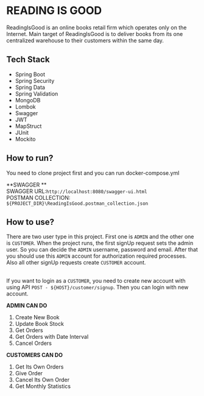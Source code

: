 # READING IS GOOD

ReadingIsGood is an online books retail firm which operates only on the Internet. Main 
target of ReadingIsGood is to deliver books from its one centralized warehouse to their 
customers within the same day. <br>

## Tech Stack
- Spring Boot
- Spring Security
- Spring Data
- Spring Validation
- MongoDB
- Lombok
- Swagger
- JWT
- MapStruct
- JUnit
- Mockito

## How to run?

You need to clone project first and you can run docker-compose.yml

**SWAGGER ** <br>
SWAGGER URL:`http://localhost:8080/swagger-ui.html` <br> 
POSTMAN COLLECTION: `${PROJECT_DIR}\ReadingIsGood.postman_collection.json`

## How to use?
There are two user type in this project. First one is `ADMIN` and the other one is `CUSTOMER`. When the project runs, the first signUp request sets the admin user. So you can decide the `ADMIN` username, password and email. After that you should use this `ADMIN` account for authorization required processes. Also all other signUp requests create `CUSTOMER` account.<br> <br>

If you want to login as a `CUSTOMER`, you need to create new account with using API `POST - ${HOST}/customer/signup`. Then you can login with new account.

**ADMIN CAN DO**
1) Create New Book
2) Update Book Stock
3) Get Orders
4) Get Orders with Date Interval
5) Cancel Orders

**CUSTOMERS CAN DO**
1) Get Its Own Orders
2) Give Order
3) Cancel Its Own Order
4) Get Monthly Statistics
